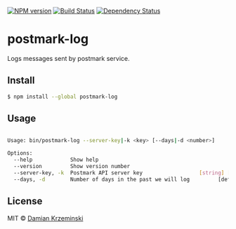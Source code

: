 [![NPM version][npm-image]][npm-url]
[![Build Status][travis-image]][travis-url]
[![Dependency Status][gemnasium-image]][gemnasium-url]

# postmark-log

Logs messages sent by postmark service.

## Install

```sh
$ npm install --global postmark-log
```

## Usage

```sh

Usage: bin/postmark-log --server-key|-k <key> [--days|-d <number>]

Options:
  --help            Show help                                          [boolean]
  --version         Show version number                                [boolean]
  --server-key, -k  Postmark API server key                  [string] [required]
  --days, -d        Number of days in the past we will log         [default: 10]
```

## License

MIT © [Damian Krzeminski](https://code42day.com)

[npm-image]: https://img.shields.io/npm/v/postmark-log.svg
[npm-url]: https://npmjs.org/package/postmark-log

[travis-url]: https://travis-ci.org/code42day/postmark-log
[travis-image]: https://img.shields.io/travis/code42day/postmark-log.svg

[gemnasium-image]: https://img.shields.io/gemnasium/code42day/postmark-log.svg
[gemnasium-url]: https://gemnasium.com/code42day/postmark-log
